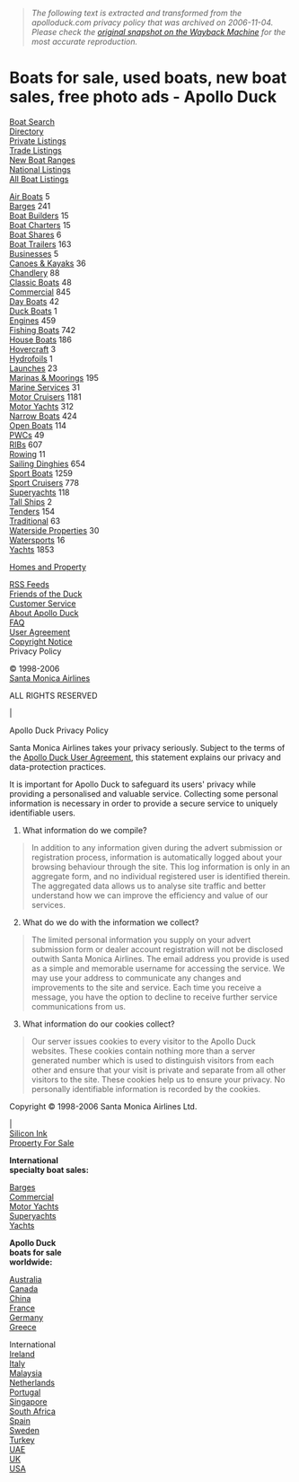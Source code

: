 > *The following text is extracted and transformed from the apolloduck.com privacy policy that was archived on 2006-11-04. Please check the [original snapshot on the Wayback Machine](https://web.archive.org/web/20061104195931id_/http%3A//www.apolloduck.com/legal/privacy.phtml) for the most accurate reproduction.*

# Boats for sale, used boats, new boat sales, free photo ads - Apollo Duck

[Boat Search](http://www.apolloduck.com/search.phtml)   
[Directory](http://www.apolloduck.com/directory.phtml)  
[Private Listings](http://www.apolloduck.com/private.phtml)  
[Trade Listings](http://www.apolloduck.com/trade.phtml)  
[New Boat Ranges](http://www.apolloduck.com/new/index.phtml)  
[National Listings](http://www.apolloduck.com/regions.phtml)  
[All Boat Listings](http://www.apolloduck.com/listings.phtml)

[Air Boats](http://www.apolloduck.com/listings.phtml?cid=349) 5  
[Barges](http://barges.apolloduck.com/) 241  
[Boat Builders](http://www.apolloduck.com/listings.phtml?cid=14) 15  
[Boat Charters](http://www.apolloduck.com/listings.phtml?cid=165) 15  
[Boat Shares](http://www.apolloduck.com/listings.phtml?cid=378) 6  
[Boat Trailers](http://www.apolloduck.com/listings.phtml?cid=373) 163  
[Businesses](http://www.apolloduck.com/listings.phtml?cid=379) 5  
[Canoes & Kayaks](http://www.apolloduck.com/listings.phtml?cid=9) 36  
[Chandlery](http://www.apolloduck.com/listings.phtml?cid=12) 88  
[Classic Boats](http://www.apolloduck.com/listings.phtml?cid=352) 48  
[Commercial](http://commercial.apolloduck.com/) 845  
[Day Boats](http://www.apolloduck.com/listings.phtml?cid=356) 42  
[Duck Boats](http://www.apolloduck.com/listings.phtml?cid=85) 1  
[Engines](http://www.apolloduck.com/listings.phtml?cid=10) 459  
[Fishing Boats](http://www.apolloduck.com/listings.phtml?cid=86) 742  
[House Boats](http://www.apolloduck.com/listings.phtml?cid=81) 186  
[Hovercraft](http://www.apolloduck.com/listings.phtml?cid=361) 3  
[Hydrofoils](http://www.apolloduck.com/listings.phtml?cid=371) 1  
[Launches](http://www.apolloduck.com/listings.phtml?cid=36) 23  
[Marinas & Moorings](http://www.apolloduck.com/listings.phtml?cid=16) 195  
[Marine Services](http://www.apolloduck.com/listings.phtml?cid=15) 31  
[Motor Cruisers](http://www.apolloduck.com/listings.phtml?cid=1) 1181  
[Motor Yachts](http://motoryachts.apolloduck.com/) 312  
[Narrow Boats](http://www.apolloduck.com/listings.phtml?cid=140) 424  
[Open Boats](http://www.apolloduck.com/listings.phtml?cid=8) 114  
[PWCs](http://www.apolloduck.com/listings.phtml?cid=11) 49  
[RIBs](http://www.apolloduck.com/listings.phtml?cid=138) 607  
[Rowing](http://www.apolloduck.com/listings.phtml?cid=364) 11  
[Sailing Dinghies](http://www.apolloduck.com/listings.phtml?cid=7) 654  
[Sport Boats](http://www.apolloduck.com/listings.phtml?cid=197) 1259  
[Sport Cruisers](http://www.apolloduck.com/listings.phtml?cid=142) 778  
[Superyachts](http://superyachts.apolloduck.com/) 118  
[Tall Ships](http://www.apolloduck.com/listings.phtml?cid=347) 2  
[Tenders](http://www.apolloduck.com/listings.phtml?cid=6) 154  
[Traditional](http://www.apolloduck.com/listings.phtml?cid=5) 63  
[Waterside Properties](http://www.apolloduck.com/listings.phtml?cid=17) 30  
[Watersports](http://www.apolloduck.com/listings.phtml?cid=13) 16  
[Yachts](http://yachts.apolloduck.com/) 1853  


[Homes and Property](http://www.siliconink.com/)  


[RSS Feeds](http://www.apolloduck.com/rss.phtml)  
[Friends of the Duck](http://www.apolloduck.com/friends.phtml)  
[Customer Service](http://www.apolloduck.com/service/index.phtml)  
[About Apollo Duck](http://www.apolloduck.com/apollo.duck.phtml)  
[FAQ](http://www.apolloduck.com/faq.phtml)  
[User Agreement](http://www.apolloduck.com/legal/index.phtml)  
[Copyright Notice](http://www.apolloduck.com/legal/copyright.phtml)  
Privacy Policy  


© 1998-2006  
[ Santa Monica Airlines](http://www.santamonicaairlines.com/)

ALL RIGHTS RESERVED

| 

Apollo Duck Privacy Policy

Santa Monica Airlines takes your privacy seriously. Subject to the terms of the [Apollo Duck User Agreement](https://web.archive.org/legal/index.phtml), this statement explains our privacy and data-protection practices. 

It is important for Apollo Duck to safeguard its users' privacy while providing a personalised and valuable service. Collecting some personal information is necessary in order to provide a secure service to uniquely identifiable users. 

  1. What information do we compile?

> In addition to any information given during the advert submission or registration process, information is automatically logged about your browsing behaviour through the site. This log information is only in an aggregate form, and no individual registered user is identified therein. The aggregated data allows us to analyse site traffic and better understand how we can improve the efficiency and value of our services. 

  2. What do we do with the information we collect?

> The limited personal information you supply on your advert submission form or dealer account registration will not be disclosed outwith Santa Monica Airlines. The email address you provide is used as a simple and memorable username for accessing the service. We may use your address to communicate any changes and improvements to the site and service. Each time you receive a message, you have the option to decline to receive further service communications from us. 

  3. What information do our cookies collect?

> Our server issues cookies to every visitor to the Apollo Duck websites. These cookies contain nothing more than a server generated number which is used to distinguish visitors from each other and ensure that your visit is private and separate from all other visitors to the site. These cookies help us to ensure your privacy. No personally identifiable information is recorded by the cookies. 




Copyright © 1998-2006 Santa Monica Airlines Ltd. 

|  [ ](http://www.siliconink.com/)  
[Silicon Ink  
Property For Sale](http://www.siliconink.com/)

**International  
specialty boat sales:**

[Barges](http://barges.apolloduck.com/)  
[Commercial](http://commercial.apolloduck.com/)  
[Motor Yachts](http://motoryachts.apolloduck.com/)  
[Superyachts](http://superyachts.apolloduck.com/)  
[Yachts](http://yachts.apolloduck.com/)

**Apollo Duck  
boats for sale  
worldwide:**

[Australia](http://au.apolloduck.com/)  
[Canada](http://ca.apolloduck.com/)  
[China](http://cn.apolloduck.com/)  
[France](http://fr.apolloduck.com/)  
[Germany](http://de.apolloduck.com/)  
[Greece](http://gr.apolloduck.com/)

International  
[Ireland](http://www.apolloduck.ie/)  
[Italy](http://it.apolloduck.com/)  
[Malaysia](http://my.apolloduck.com/)  
[Netherlands](http://nl.apolloduck.com/)  
[Portugal](http://pt.apolloduck.com/)  
[Singapore](http://sg.apolloduck.com/)  
[South Africa](http://za.apolloduck.com/)  
[Spain](http://es.apolloduck.com/)  
[Sweden](http://se.apolloduck.com/)  
[Turkey](http://tr.apolloduck.com/)  
[UAE](http://www.apolloduck.ae/)  
[UK](http://www.apolloduck.co.uk/)  
[USA](http://us.apolloduck.com/)  

